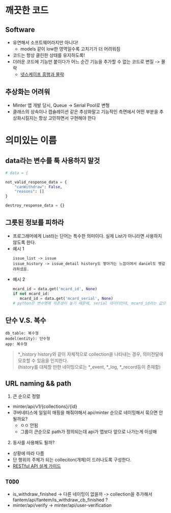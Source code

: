 # 깨끗한 코드
## Software
- 유연해서 소프트웨어라지만 아니다!
  - models 같이 low한 영역일수록 고치기가 더 어려워짐
- 코드는 항상 클린한 상태를 유지하도록!
- 더러운 코드에 기능만 붙이다가 어느 순간 기능을 추가할 수 없는 코드로 변질 -> 몰락
  - [넷스케이프 흥행과 몰락](https://namu.wiki/w/%EB%84%B7%EC%8A%A4%EC%BC%80%EC%9D%B4%ED%94%84)

## 추상화는 어려워
- Minter 앱 개발 당시, Queue -> Serial Pool로 변형
- 클래스의 상속이나 캡슐레이션 같은 추상화말고 기능적인 측면에서 어떤 부분을 추상화시킬지는 항상 고민하면서 구현해야 한다

# 의미있는 이름
## data라는 변수를 툭 사용하지 말것
``` python
# data = {

not_valid_response_data = {
    "canWithdraw": False,
    "reasons": []
}

destroy_response_data = {}
```

## 그릇된 정보를 피하라
- 프로그래머에게 List라는 단어는 특수한 의미이다. 실제 List가 아니라면 사용하지 않도록 한다.
- 예시 1
  ```
  issue_list -> issue
  issue_history -> issue_detail history도 쌓아가는 느낌이여서 daniel도 헷갈려하셨음.
  ```
- 예시 2
  ``` python
  mcard_id = data.get('mcard_id', None)
  if not mcard_id:
     mcard_id = data.get('mcard_serial', None)
  # python은 변수명에 의존성이 높기 때문에, serial 데이터인데, mcard_id라는 값으로 칭하면 오해의 소지가 크다. 
  ```

## 단수 V.S. 복수
```
db_table: 복수형
model(entity): 단수형
app: 복수형
```
> *_history  history와 같이 자체적으로 collection을 나타내는 경우, 의미전달에 모호할 수 있음을 인지한다. <br/>
(history를 대체할 만한 네이밍으로는 *_event, *_log, *_record등이 존재함)

## URL naming && path
1. 큰 순으로 정렬
- minter/api/v1/{collections}/{id}
- 쿠버네티스에 일일히 매핑을 해줘야해서 api/minter 순으로 네이밍해서 묶으면 안될까요?
  - ㅇㅇ 안됨
  - 그룹이 큰순으로 path가 정의되는데 api가 앱보다 앞으로 나가는게 이상해
  
2. 동사를 사용해도 될까? 
- 상황에 따라 다름
- 단 행위의 주체가 되는 colleciton(개체)이 드러나도록 구성한다.
- [RESTful API 설계 가이드](https://sanghaklee.tistory.com/57)

## `TODO`
- is_withdraw_finished -> 다른 네이밍이 없을까
-> collection을 추가해서 fantem/api/fantem/is_withdraw_cb_finished ?
- minter/api/verify
-> minter/api/user-verification
